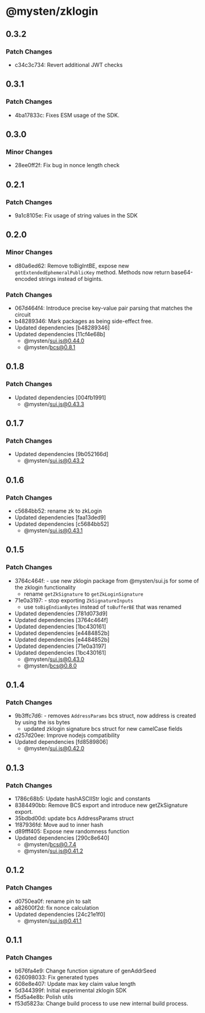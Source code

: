 # @mysten/zklogin

## 0.3.2

### Patch Changes

- c34c3c734: Revert additional JWT checks

## 0.3.1

### Patch Changes

- 4ba17833c: Fixes ESM usage of the SDK.

## 0.3.0

### Minor Changes

- 28ee0ff2f: Fix bug in nonce length check

## 0.2.1

### Patch Changes

- 9a1c8105e: Fix usage of string values in the SDK

## 0.2.0

### Minor Changes

- d80a6ed62: Remove toBigIntBE, expose new `getExtendedEphemeralPublicKey` method. Methods now return base64-encoded strings instead of bigints.

### Patch Changes

- 067d464f4: Introduce precise key-value pair parsing that matches the circuit
- b48289346: Mark packages as being side-effect free.
- Updated dependencies [b48289346]
- Updated dependencies [11cf4e68b]
  - @mysten/sui.js@0.44.0
  - @mysten/bcs@0.8.1

## 0.1.8

### Patch Changes

- Updated dependencies [004fb1991]
  - @mysten/sui.js@0.43.3

## 0.1.7

### Patch Changes

- Updated dependencies [9b052166d]
  - @mysten/sui.js@0.43.2

## 0.1.6

### Patch Changes

- c5684bb52: rename zk to zkLogin
- Updated dependencies [faa13ded9]
- Updated dependencies [c5684bb52]
  - @mysten/sui.js@0.43.1

## 0.1.5

### Patch Changes

- 3764c464f: - use new zklogin package from @mysten/sui.js for some of the zklogin functionality
  - rename `getZkSignature` to `getZkLoginSignature`
- 71e0a3197: - stop exporting `ZkSignatureInputs`
  - use `toBigEndianBytes` instead of `toBufferBE` that was renamed
- Updated dependencies [781d073d9]
- Updated dependencies [3764c464f]
- Updated dependencies [1bc430161]
- Updated dependencies [e4484852b]
- Updated dependencies [e4484852b]
- Updated dependencies [71e0a3197]
- Updated dependencies [1bc430161]
  - @mysten/sui.js@0.43.0
  - @mysten/bcs@0.8.0

## 0.1.4

### Patch Changes

- 9b3ffc7d6: - removes `AddressParams` bcs struct, now address is created by using the iss bytes
  - updated zklogin signature bcs struct for new camelCase fields
- d257d20ee: Improve nodejs compatibility
- Updated dependencies [fd8589806]
  - @mysten/sui.js@0.42.0

## 0.1.3

### Patch Changes

- 1786c68b5: Update hashASCIIStr logic and constants
- 8384490bb: Remove BCS export and introduce new getZkSignature export.
- 35bdbd00d: update bcs AddressParams struct
- 1f87936fd: Move aud to inner hash
- d89fff405: Expose new randomness function
- Updated dependencies [290c8e640]
  - @mysten/bcs@0.7.4
  - @mysten/sui.js@0.41.2

## 0.1.2

### Patch Changes

- d0750ea0f: rename pin to salt
- a82600f2d: fix nonce calculation
- Updated dependencies [24c21e1f0]
  - @mysten/sui.js@0.41.1

## 0.1.1

### Patch Changes

- b676fa4e9: Change function signature of genAddrSeed
- 626098033: Fix generated types
- 608e8e407: Update max key claim value length
- 5d344399f: Initial experimental zklogin SDK
- f5d5a4e8b: Polish utils
- f53d5823a: Change build process to use new internal build process.
